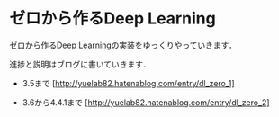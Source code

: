 # ゼロから作るDeep Learning
[ゼロから作るDeep Learning](http://www.oreilly.co.jp/books/9784873117584/)の実装をゆっくりやっていきます．

進捗と説明はブログに書いていきます．

- 3.5まで
[http://yuelab82.hatenablog.com/entry/dl_zero_1]

- 3.6から4.4.1まで
[http://yuelab82.hatenablog.com/entry/dl_zero_2]
